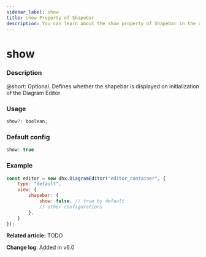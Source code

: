 ```yaml
---
sidebar_label: show
title: show Property of Shapebar
description: You can learn about the show property of Shapebar in the documentation of the DHTMLX JavaScript Diagram library. Browse developer guides and API reference, try out code examples and live demos, and download a free 30-day evaluation version of DHTMLX Diagram.
---
```


# show

### Description

@short: Optional. Defines whether the shapebar is displayed on initialization of the Diagram Editor

### Usage

~~~js
show?: boolean;
~~~

### Default config

~~~js
show: true 
~~~

### Example

~~~js
const editor = new dhx.DiagramEditor("editor_container", {
    type: "default",
    view: {
        shapebar: {
            show: false, // true by default
            // other configurations
        },
    }
});
~~~

**Related article:** TODO

**Change log**: Added in v6.0